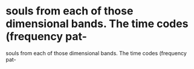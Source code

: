 # souls from each of those dimensional bands. The time codes (frequency pat-

souls from each of those dimensional bands. The time codes (frequency pat-